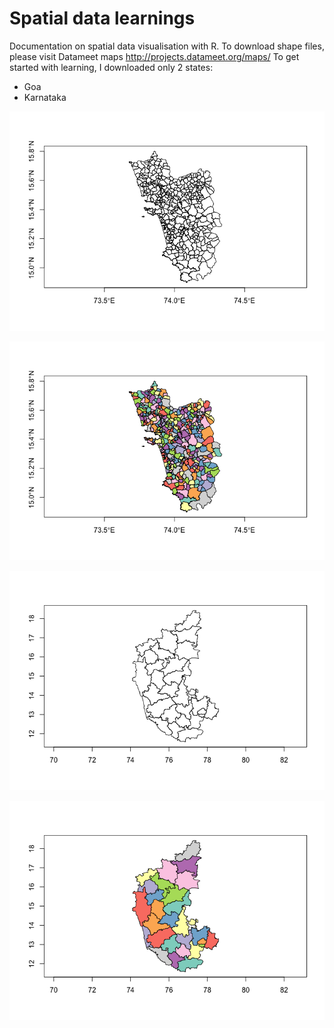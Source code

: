 # Spatial data learnings
Documentation on spatial data visualisation with R. To download shape files, please visit Datameet maps http://projects.datameet.org/maps/
To get started with learning, I downloaded only 2 states: 

* Goa 
* Karnataka

![](https://github.com/chtnha/spatial-data-experiments/blob/main/Images/Goa-villages.png)

![](https://github.com/chtnha/spatial-data-experiments/blob/main/Images/Goa-villages-colour.png)

![](https://github.com/chtnha/spatial-data-experiments/blob/main/Images/karnataka-districts.png)

![](https://github.com/chtnha/spatial-data-experiments/blob/main/Images/karnataka-districts-colour.png)

